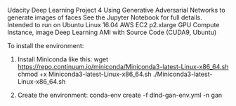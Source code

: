 Udacity Deep Learning Project 4
Using Generative Adversarial Networks to generate images of faces
See the Jupyter Notebook for full details.
Intended to run on Ubuntu Linux 16.04
AWS EC2 p2.xlarge GPU Compute Instance, image Deep Learning AMI with Source Code (CUDA9, Ubuntu)

To install the environment:

1) Install Miniconda like this:
wget https://repo.continuum.io/miniconda/Miniconda3-latest-Linux-x86_64.sh
chmod +x Miniconda3-latest-Linux-x86_64.sh
./Miniconda3-latest-Linux-x86_64.sh

2) Create the environment:
conda-env create -f dlnd-gan-env.yml -n gan

